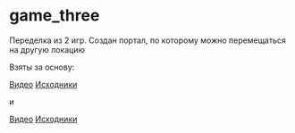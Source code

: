 # game_three

Переделка из 2 игр. Создан портал, по которому можно перемещаться на другую локацию

Взяты за основу:

[Видео](https://www.youtube.com/watch?v=yP5DKzriqXA) [Исходники](https://github.com/chriscourses/pokemon-style-game)

и

[Видео](https://www.youtube.com/watch?v=Lcdc2v-9PjA) [Исходники](https://github.com/chriscourses/kings-and-pigs)
